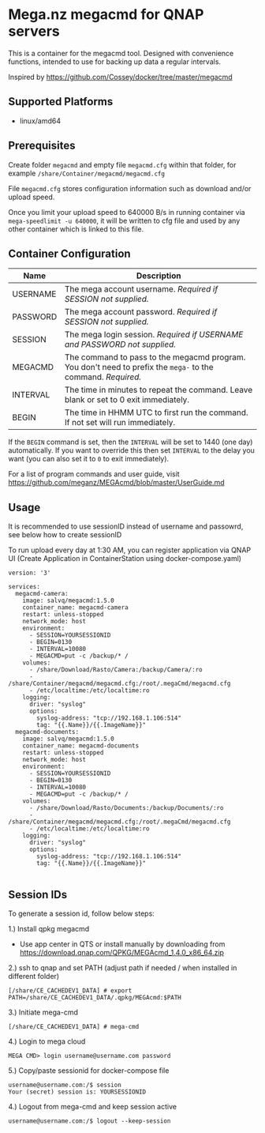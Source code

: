 # Mega.nz megacmd for QNAP servers

This is a container for the megacmd tool. Designed with convenience functions, intended to use for backing up data a regular intervals.

Inspired by https://github.com/Cossey/docker/tree/master/megacmd

## Supported Platforms

* linux/amd64

## Prerequisites

Create folder `megacmd` and empty file `megacmd.cfg` within that folder, for example `/share/Container/megacmd/megacmd.cfg`

File `megacmd.cfg` stores configuration information such as download and/or upload speed. 

Once you limit your upload speed to 640000 B/s in running container via `mega-speedlimit -u 640000`, it will be written to cfg file and used by any other container which is linked to this file.

## Container Configuration

| Name     | Description                                                                                                 |
| -------- | ----------------------------------------------------------------------------------------------------------- |
| USERNAME | The mega account username. *Required if SESSION not supplied.*                                              |
| PASSWORD | The mega account password. *Required if SESSION not supplied.*                                              |
| SESSION  | The mega login session. *Required if USERNAME and PASSWORD not supplied.*                                   |
| MEGACMD  | The command to pass to the megacmd program. You don't need to prefix the `mega-` to the command. *Required.* |
| INTERVAL | The time in minutes to repeat the command. Leave blank or set to 0 exit immediately.                        |
| BEGIN    | The time in HHMM UTC to first run the command. If not set will run immediately.                             |

If the `BEGIN` command is set, then the `INTERVAL` will be set to 1440 (one day) automatically. If you want to override this then set `INTERVAL` to the delay you want (you can also set it to `0` to exit immediately).

For a list of program commands and user guide, visit https://github.com/meganz/MEGAcmd/blob/master/UserGuide.md

## Usage

It is recommended to use sessionID instead of username and passowrd, see below how to create sessionID

To run upload every day at 1:30 AM, you can register application via QNAP UI (Create Application in ContainerStation using docker-compose.yaml)

```
version: '3'

services:
  megacmd-camera:
    image: salvq/megacmd:1.5.0
    container_name: megacmd-camera
    restart: unless-stopped
    network_mode: host
    environment:
      - SESSION=YOURSESSIONID
      - BEGIN=0130
      - INTERVAL=10080
      - MEGACMD=put -c /backup/* /
    volumes:
      - /share/Download/Rasto/Camera:/backup/Camera/:ro
      - /share/Container/megacmd/megacmd.cfg:/root/.megaCmd/megacmd.cfg
      - /etc/localtime:/etc/localtime:ro
    logging:
      driver: "syslog"
      options:
        syslog-address: "tcp://192.168.1.106:514"
        tag: "{{.Name}}/{{.ImageName}}"
  megacmd-documents:
    image: salvq/megacmd:1.5.0
    container_name: megacmd-documents
    restart: unless-stopped
    network_mode: host
    environment:
      - SESSION=YOURSESSIONID
      - BEGIN=0130
      - INTERVAL=10080
      - MEGACMD=put -c /backup/* /
    volumes:
      - /share/Download/Rasto/Documents:/backup/Documents/:ro
      - /share/Container/megacmd/megacmd.cfg:/root/.megaCmd/megacmd.cfg
      - /etc/localtime:/etc/localtime:ro
    logging:
      driver: "syslog"
      options:
        syslog-address: "tcp://192.168.1.106:514"
        tag: "{{.Name}}/{{.ImageName}}"
        
```


## Session IDs

To generate a session id, follow below steps:

1.) Install qpkg megacmd

- Use app center in QTS or install manually by downloading from https://download.qnap.com/QPKG/MEGAcmd_1.4.0_x86_64.zip

2.) ssh to qnap and set PATH (adjust path if needed / when installed in different folder)
```
[/share/CE_CACHEDEV1_DATA] # export PATH=/share/CE_CACHEDEV1_DATA/.qpkg/MEGAcmd:$PATH
```
3.) Initiate mega-cmd
```
[/share/CE_CACHEDEV1_DATA] # mega-cmd
```
4.) Login to mega cloud
```
MEGA CMD> login username@username.com password
```
5.) Copy/paste sessionid for docker-compose file
```
username@username.com:/$ session
Your (secret) session is: YOURSESSIONID
```
4.) Logout from mega-cmd and keep session active
```
username@username.com:/$ logout --keep-session
```
